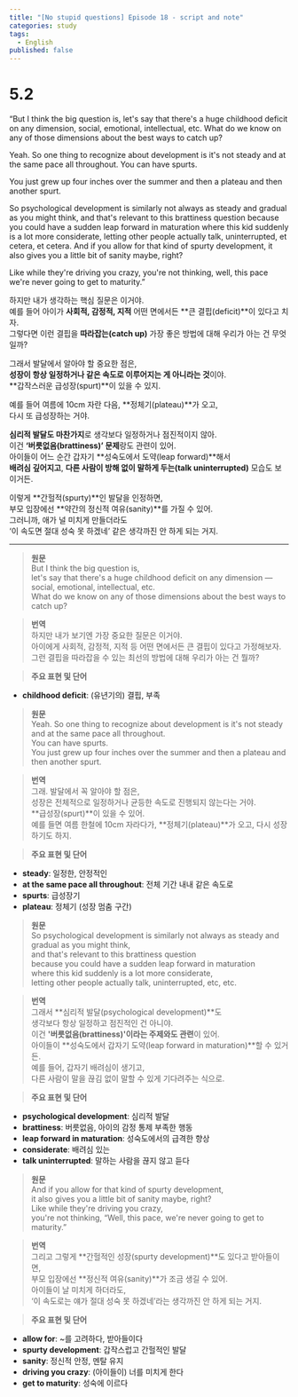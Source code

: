 ```yaml
---
title: "[No stupid questions] Episode 18 - script and note"
categories: study
tags:
  - English
published: false
---
```


# 5.2
“But I think the big question is, let's say that there's a huge childhood deficit on any dimension, social, emotional, intellectual, etc. What do we know on any of those dimensions about the best ways to catch up?

Yeah. So one thing to recognize about development is it's not steady and at the same pace all throughout. You can have spurts.

You just grew up four inches over the summer and then a plateau and then another spurt. 

So psychological development is similarly not always as steady and gradual as you might think, and that's relevant to this brattiness question because you could have a sudden leap forward in maturation where this kid suddenly is a lot more considerate, letting other people actually talk, uninterrupted, et cetera, et cetera. And if you allow for that kind of spurty development, it also gives you a little bit of sanity maybe, right?

Like while they're driving you crazy, you're not thinking, well, this pace we're never going to get to maturity.”

하지만 내가 생각하는 핵심 질문은 이거야.  
예를 들어 아이가 **사회적, 감정적, 지적** 어떤 면에서든 **큰 결핍(deficit)**이 있다고 치자.  
그렇다면 이런 결핍을 **따라잡는(catch up)** 가장 좋은 방법에 대해 우리가 아는 건 무엇일까?

그래서 발달에서 알아야 할 중요한 점은,  
**성장이 항상 일정하거나 같은 속도로 이루어지는 게 아니라는 것**이야.  
**갑작스러운 급성장(spurt)**이 있을 수 있지.

예를 들어 여름에 10cm 자란 다음, **정체기(plateau)**가 오고,  
다시 또 급성장하는 거야.

**심리적 발달도 마찬가지**로 생각보다 일정하거나 점진적이지 않아.  
이건 **‘버릇없음(brattiness)’ 문제**랑도 관련이 있어.  
아이들이 어느 순간 갑자기 **성숙도에서 도약(leap forward)**해서  
**배려심 깊어지고**, **다른 사람이 방해 없이 말하게 두는(talk uninterrupted)** 모습도 보이거든.

이렇게 **간헐적(spurty)**인 발달을 인정하면,  
부모 입장에선 **약간의 정신적 여유(sanity)**를 가질 수 있어.  
그러니까, 애가 널 미치게 만들더라도  
‘이 속도면 절대 성숙 못 하겠네’ 같은 생각까진 안 하게 되는 거지.

---

> **원문**  
> But I think the big question is,  
> let's say that there's a huge childhood deficit on any dimension — social, emotional, intellectual, etc.  
> What do we know on any of those dimensions about the best ways to catch up?

> **번역**  
> 하지만 내가 보기엔 가장 중요한 질문은 이거야.  
> 아이에게 사회적, 감정적, 지적 등 어떤 면에서든 큰 결핍이 있다고 가정해보자.  
> 그런 결핍을 따라잡을 수 있는 최선의 방법에 대해 우리가 아는 건 뭘까?

> **주요 표현 및 단어**

- **childhood deficit**: (유년기의) 결핍, 부족
    

> **원문**  
> Yeah. So one thing to recognize about development is it's not steady and at the same pace all throughout.  
> You can have spurts.  
> You just grew up four inches over the summer and then a plateau and then another spurt.

> **번역**  
> 그래. 발달에서 꼭 알아야 할 점은,  
> 성장은 전체적으로 일정하거나 균등한 속도로 진행되지 않는다는 거야.  
> **급성장(spurt)**이 있을 수 있어.  
> 예를 들면 여름 한철에 10cm 자라다가, **정체기(plateau)**가 오고, 다시 성장하기도 하지.

> **주요 표현 및 단어**

- **steady**: 일정한, 안정적인
- **at the same pace all throughout**: 전체 기간 내내 같은 속도로
- **spurts**: 급성장기
- **plateau**: 정체기 (성장 멈춤 구간)
    

> **원문**  
> So psychological development is similarly not always as steady and gradual as you might think,  
> and that's relevant to this brattiness question  
> because you could have a sudden leap forward in maturation  
> where this kid suddenly is a lot more considerate,  
> letting other people actually talk, uninterrupted, etc, etc.

> **번역**  
> 그래서 **심리적 발달(psychological development)**도  
> 생각보다 항상 일정하고 점진적인 건 아니야.  
> 이건 **'버릇없음(brattiness)'이라는 주제와도 관련**이 있어.  
> 아이들이 **성숙도에서 갑자기 도약(leap forward in maturation)**할 수 있거든.  
> 예를 들어, 갑자기 배려심이 생기고,  
> 다른 사람이 말을 끊김 없이 말할 수 있게 기다려주는 식으로.

> **주요 표현 및 단어**

- **psychological development**: 심리적 발달
- **brattiness**: 버릇없음, 아이의 감정 통제 부족한 행동
- **leap forward in maturation**: 성숙도에서의 급격한 향상
- **considerate**: 배려심 있는
- **talk uninterrupted**: 말하는 사람을 끊지 않고 듣다

> **원문**  
> And if you allow for that kind of spurty development,  
> it also gives you a little bit of sanity maybe, right?  
> Like while they're driving you crazy,  
> you're not thinking, “Well, this pace, we're never going to get to maturity.”

> **번역**  
> 그리고 그렇게 **간헐적인 성장(spurty development)**도 있다고 받아들이면,  
> 부모 입장에선 **정신적 여유(sanity)**가 조금 생길 수 있어.  
> 아이들이 날 미치게 하더라도,  
> ‘이 속도로는 얘가 절대 성숙 못 하겠네’라는 생각까진 안 하게 되는 거지.

> **주요 표현 및 단어**

- **allow for**: ~를 고려하다, 받아들이다
- **spurty development**: 갑작스럽고 간헐적인 발달
- **sanity**: 정신적 안정, 멘탈 유지
- **driving you crazy**: (아이들이) 너를 미치게 한다
- **get to maturity**: 성숙에 이르다